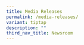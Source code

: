 ```yaml
---
title: Media Releases
permalink: /media-releases/
variant: tiptap
description: ""
third_nav_title: Newsroom
---
```

